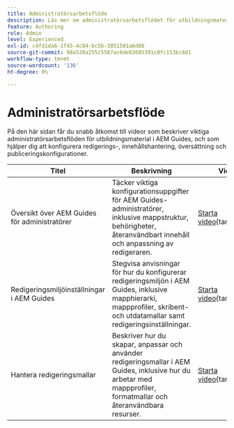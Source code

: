 ```yaml
---
title: Administratörsarbetsflöde
description: Läs mer om administratörsarbetsflödet för utbildningsmaterial i Experience Manager Guides.
feature: Authoring
role: Admin
level: Experienced
exl-id: c4fd1da6-1f45-4c84-bc5b-3851501a6d88
source-git-commit: 98a520a255c5587ac0de82685391c0fc153bc8d1
workflow-type: tm+mt
source-wordcount: '136'
ht-degree: 0%

---
```


# Administratörsarbetsflöde

På den här sidan får du snabb åtkomst till videor som beskriver viktiga administratörsarbetsflöden för utbildningsmaterial i AEM Guides, och som hjälper dig att konfigurera redigerings-, innehållshantering, översättning och publiceringskonfigurationer.

| Titel | Beskrivning | Videolänk |
|-------|-------------|------------|
| Översikt över AEM Guides för administratörer | Täcker viktiga konfigurationsuppgifter för AEM Guides-administratörer, inklusive mappstruktur, behörigheter, återanvändbart innehåll och anpassning av redigeraren. | [Starta video](https://video.tv.adobe.com/v/3469321){target="_blank"} |
| Redigeringsmiljöinställningar i AEM Guides | Stegvisa anvisningar för hur du konfigurerar redigeringsmiljön i AEM Guides, inklusive mapphierarki, mappprofiler, skribent- och utdatamallar samt redigeringsinställningar. | [Starta video](https://video.tv.adobe.com/v/3469527/learning-content-aem-guides){target="_blank"} |
| Hantera redigeringsmallar | Beskriver hur du skapar, anpassar och använder redigeringsmallar i AEM Guides, inklusive hur du arbetar med mappprofiler, formatmallar och återanvändbara resurser. | [Starta video](https://video.tv.adobe.com/v/3469528/aem-guides-learning-content){target="_blank"} |
